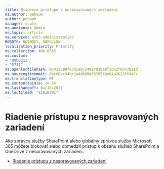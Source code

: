 ```yaml
---
title: Riadenie prístupu z nespravovaných zariadení
ms.author: pebaum
author: pebaum
manager: scotv
ms.audience: Admin
ms.topic: article
ms.service: o365-administration
ROBOTS: NOINDEX, NOFOLLOW
localization_priority: Priority
ms.collection: Adm_O365
ms.custom:
- "9000213"
- "5711"
ms.openlocfilehash: 9341a580f67c5a9724814036a8f2b62fbb43b21d
ms.sourcegitcommit: 8bc60ec34bc1e40685e3976576e04a2623f63a7c
ms.translationtype: MT
ms.contentlocale: sk-SK
ms.lasthandoff: 04/15/2021
ms.locfileid: "51816791"
---
```

# <a name="control-access-from-unmanaged-devices"></a>Riadenie prístupu z nespravovaných zariadení

Ako správca služby SharePoint alebo globálny správca služby Microsoft 365 môžete blokovať alebo obmedziť prístup k obsahu služieb SharePoint a OneDrive z nespravovaných zariadení.

- [Riadenie prístupu z nespravovaných zariadení](https://docs.microsoft.com/sharepoint/control-access-from-unmanaged-devices)
